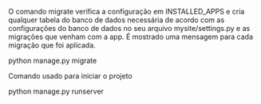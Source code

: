 

O comando migrate verifica a configuração em INSTALLED_APPS e cria qualquer tabela do banco de dados necessária de acordo com as configurações do banco de dados no seu arquivo mysite/settings.py e as migrações que venham com a app. É mostrado uma mensagem para cada migração que foi aplicada.

python manage.py migrate

Comando usado para iniciar o projeto

python manage.py runserver

